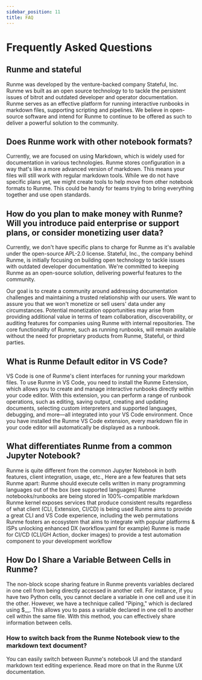 ```yaml
---
sidebar_position: 11
title: FAQ
---
```


# Frequently Asked Questions

## **Runme and stateful**

Runme was developed by the venture-backed company Stateful, Inc. Runme ws built as an open source technology to to tackle the persistent issues of bitrot and outdated developer and operator documentation. Runme serves as an effective platform for running interactive runbooks in markdown files, supporting scripting and pipelines. We believe in open-source software and intend for Runme to continue to be offered as such to deliver a powerful solution to the community.

## **Does Runme work with other notebook formats?**

Currently, we are focused on using Markdown, which is widely used for documentation in various technologies. Runme stores configuration in a way that's like a more advanced version of markdown. This means your files will still work with regular markdown tools. While we do not have specific plans yet, we might create tools to help move from other notebook formats to Runme. This could be handy for teams trying to bring everything together and use open standards.

## **How do you plan to make money with Runme? Will you introduce paid enterprise or support plans, or consider monetizing user data?**

Currently, we don't have specific plans to charge for Runme as it's available under the open-source APL-2.0 license. Stateful, Inc., the company behind Runme, is initially focusing on building open technology to tackle issues with outdated developer documentation. We're committed to keeping Runme as an open-source solution, delivering powerful features to the community.

Our goal is to create a community around addressing documentation challenges and maintaining a trusted relationship with our users. We want to assure you that we won't monetize or sell users' data under any circumstances. Potential monetization opportunities may arise from providing additional value in terms of team collaboration, discoverability, or auditing features for companies using Runme with internal repositories. The core functionality of Runme, such as running runbooks, will remain available without the need for proprietary products from Runme, Stateful, or third parties.

## **What is Runme Default editor in VS Code?**

VS Code is one of Runme's client interfaces for running your markdown files. To use Runme in VS Code, you need to install the Runme Extension, which allows you to create and manage interactive runbooks directly within your code editor. With this extension, you can perform a range of runbook operations, such as editing, saving output, creating and updating documents, selecting custom interpreters and supported languages, debugging, and more—all integrated into your VS Code environment. Once you have installed the Runme VS Code extension, every markdown file in your code editor will automatically be displayed as a runbook.

## **What differentiates Runme from a common Jupyter Notebook?**

Runme is quite different from the common Jupyter Notebook in both features, client integration, usage, etc., Here are a few features that sets Runme apart:
Runme should execute cells written in many programming languages out of the box (see supported languages)
Runme notebooks/runbooks are being stored in 100%-compatible markdown
Runme kernel exposes services that produce consistent results regardless of what client (CLI, Extension, CI/CD) is being used
Runme aims to provide a great CLI and VS Code experience, including the web permutations
Runme fosters an ecosystem that aims to integrate with popular platforms & ISPs unlocking enhanced DX (workflow.yaml for example)
Runme is made for CI/CD (CLI/GH Action, docker images) to provide a test automation component to your development workflow

## **How Do I Share a Variable Between Cells in Runme?**

The non-block scope sharing feature in Runme prevents variables declared in one cell from being directly accessed in another cell. For instance, if you have two Python cells, you cannot declare a variable in one cell and use it in the other.
However, we have a technique called "Piping," which is declared using $__. This allows you to pass a variable declared in one cell to another cell within the same file. With this method, you can effectively share information between cells.

### **How to switch back from the Runme Notebook view to the markdown text document?**
You can easily switch between Runme's notebook UI and the standard markdown text editing experience. Read more on that in the Runme UX documentation.

